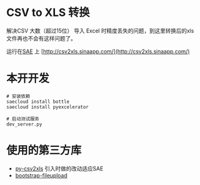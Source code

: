 CSV to XLS 转换
===============
解决CSV 大数（超过15位） 导入 Excel 时精度丢失的问题，到这里转换后的xls文件再也不会有这样问题了。

运行在[SAE](sae.sina.com.cn) 上 [http://csv2xls.sinaapp.com/](http://csv2xls.sinaapp.com/)


本开开发
========

	# 安装依赖
	saecloud install bottle 
	saecloud install pyexcelerator
	
	# 启动测试服务
	dev_server.py
	

使用的第三方库
==============

 * [py-csv2xls](http://py-csv2xls.sourceforge.net/) 引入时做的改动适应SAE
 * [bootstrap-fileupload](http://jasny.github.com/bootstrap/javascript.html#fileupload)	
